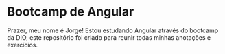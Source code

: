 # Bootcamp de Angular 

Prazer, meu nome é Jorge! Estou estudando Angular através do bootcamp da DIO, este repositório foi criado para reunir todas minhas anotações e exercícios. 
